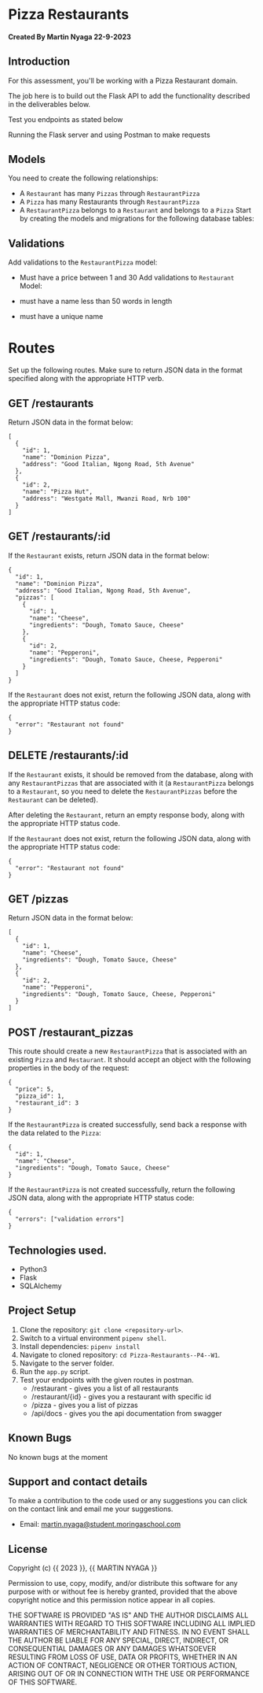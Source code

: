 # Pizza Restaurants

#### Created By Martin Nyaga 22-9-2023


## Introduction

For this assessment, you'll be working with a Pizza Restaurant domain.

The job here is to build out the Flask API to add the functionality described in the deliverables below.

Test you endpoints as stated below

Running the Flask server and using Postman to make requests

## Models

You need to create the following relationships:

- A `Restaurant` has many `Pizzas` through `RestaurantPizza`
- A `Pizza` has many Restaurants through `RestaurantPizza`
- A `RestaurantPizza` belongs to a `Restaurant` and belongs to a `Pizza`
  Start by creating the models and migrations for the following database tables:

## Validations

Add validations to the `RestaurantPizza` model:

- Must have a price between 1 and 30
  Add validations to `Restaurant` Model:

- must have a name less than 50 words in length
- must have a unique name

# Routes

Set up the following routes. Make sure to return JSON data in the format specified along with the appropriate HTTP verb.

## GET /restaurants

Return JSON data in the format below:

```
[
  {
    "id": 1,
    "name": "Dominion Pizza",
    "address": "Good Italian, Ngong Road, 5th Avenue"
  },
  {
    "id": 2,
    "name": "Pizza Hut",
    "address": "Westgate Mall, Mwanzi Road, Nrb 100"
  }
]
```

## GET /restaurants/:id

If the `Restaurant` exists, return JSON data in the format below:

```
{
  "id": 1,
  "name": "Dominion Pizza",
  "address": "Good Italian, Ngong Road, 5th Avenue",
  "pizzas": [
    {
      "id": 1,
      "name": "Cheese",
      "ingredients": "Dough, Tomato Sauce, Cheese"
    },
    {
      "id": 2,
      "name": "Pepperoni",
      "ingredients": "Dough, Tomato Sauce, Cheese, Pepperoni"
    }
  ]
}
```

If the `Restaurant` does not exist, return the following JSON data, along with the appropriate HTTP status code:

```
{
  "error": "Restaurant not found"
}
```

## DELETE /restaurants/:id

If the `Restaurant` exists, it should be removed from the database, along with any `RestaurantPizzas` that are associated with it (a `RestaurantPizza` belongs to a `Restaurant`, so you need to delete the `RestaurantPizzas` before the `Restaurant` can be deleted).

After deleting the `Restaurant`, return an empty response body, along with the appropriate HTTP status code.

If the `Restaurant` does not exist, return the following JSON data, along with the appropriate HTTP status code:

```
{
  "error": "Restaurant not found"
}
```

## GET /pizzas

Return JSON data in the format below:

```
[
  {
    "id": 1,
    "name": "Cheese",
    "ingredients": "Dough, Tomato Sauce, Cheese"
  },
  {
    "id": 2,
    "name": "Pepperoni",
    "ingredients": "Dough, Tomato Sauce, Cheese, Pepperoni"
  }
]
```

## POST /restaurant_pizzas

This route should create a new `RestaurantPizza` that is associated with an existing `Pizza` and `Restaurant`. It should accept an object with the following properties in the body of the request:

```
{
  "price": 5,
  "pizza_id": 1,
  "restaurant_id": 3
}
```

If the `RestaurantPizza` is created successfully, send back a response with the data related to the `Pizza`:

```
{
  "id": 1,
  "name": "Cheese",
  "ingredients": "Dough, Tomato Sauce, Cheese"
}
```

If the `RestaurantPizza` is not created successfully, return the following JSON data, along with the appropriate HTTP status code:

```
{
  "errors": ["validation errors"]
}
```

## Technologies used.

- Python3
- Flask
- SQLAlchemy

## Project Setup

1. Clone the repository: `git clone <repository-url>`.
2. Switch to a virtual environment `pipenv shell`.
3. Install dependencies: `pipenv install`
4. Navigate to cloned repository: `cd Pizza-Restaurants--P4--W1`.
5. Navigate to the server folder.
6. Run the `app.py` script.
7. Test your endpoints with the given routes in postman.
    - /restaurant - gives you a list of all restaurants
    - /restaurant/{id} - gives you a restaurant with specific id
    - /pizza - gives you a list of pizzas
    - /api/docs - gives you the api documentation from swagger


## Known Bugs

No known bugs at the moment

## Support and contact details 

To make a contribution to the code used or any suggestions you can click on the contact link and email me your suggestions.

- Email: martin.nyaga@student.moringaschool.com

## License

Copyright (c) {{ 2023 }}, {{ MARTIN NYAGA }}

Permission to use, copy, modify, and/or distribute this software for any
purpose with or without fee is hereby granted, provided that the above
copyright notice and this permission notice appear in all copies.

THE SOFTWARE IS PROVIDED "AS IS" AND THE AUTHOR DISCLAIMS ALL WARRANTIES WITH
REGARD TO THIS SOFTWARE INCLUDING ALL IMPLIED WARRANTIES OF MERCHANTABILITY AND
FITNESS. IN NO EVENT SHALL THE AUTHOR BE LIABLE FOR ANY SPECIAL, DIRECT,
INDIRECT, OR CONSEQUENTIAL DAMAGES OR ANY DAMAGES WHATSOEVER RESULTING FROM
LOSS OF USE, DATA OR PROFITS, WHETHER IN AN ACTION OF CONTRACT, NEGLIGENCE OR
OTHER TORTIOUS ACTION, ARISING OUT OF OR IN CONNECTION WITH THE USE OR
PERFORMANCE OF THIS SOFTWARE.